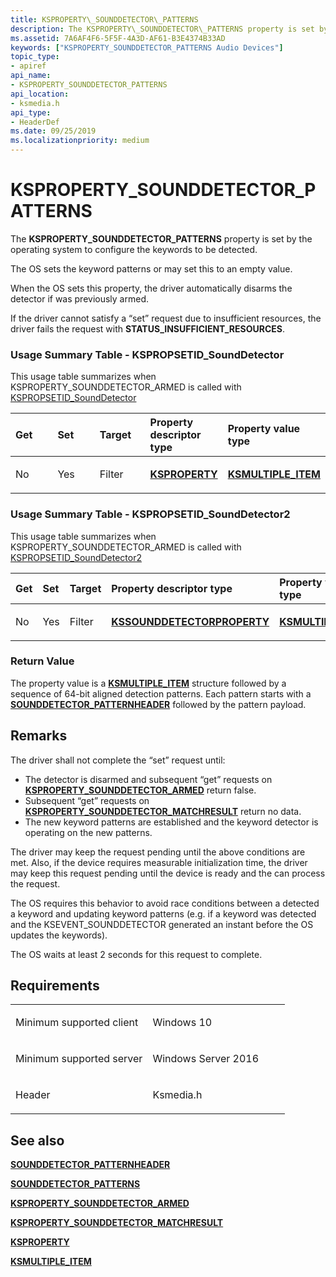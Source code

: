 ```yaml
---
title: KSPROPERTY\_SOUNDDETECTOR\_PATTERNS
description: The KSPROPERTY\_SOUNDDETECTOR\_PATTERNS property is set by the operating system to configure the keywords to be detected.
ms.assetid: 7A6AF4F6-5F5F-4A3D-AF61-B3E4374B33AD
keywords: ["KSPROPERTY_SOUNDDETECTOR_PATTERNS Audio Devices"]
topic_type:
- apiref
api_name:
- KSPROPERTY_SOUNDDETECTOR_PATTERNS
api_location:
- ksmedia.h
api_type:
- HeaderDef
ms.date: 09/25/2019
ms.localizationpriority: medium
---
```


# KSPROPERTY\_SOUNDDETECTOR\_PATTERNS

The **KSPROPERTY\_SOUNDDETECTOR\_PATTERNS** property is set by the operating system to configure the keywords to be detected.

The OS sets the keyword patterns or may set this to an empty value.

When the OS sets this property, the driver automatically disarms the detector if was previously armed.

If the driver cannot satisfy a “set” request due to insufficient resources, the driver fails the request with **STATUS\_INSUFFICIENT\_RESOURCES**.

### <span id="Usage_Summary_Table"></span><span id="usage_summary_table"></span><span id="USAGE_SUMMARY_TABLE"></span>Usage Summary Table - KSPROPSETID_SoundDetector

This usage table summarizes when KSPROPERTY\_SOUNDDETECTOR\_ARMED is called with [KSPROPSETID_SoundDetector](kspropsetid-sounddetector.md)

<table>
<colgroup>
<col width="20%" />
<col width="20%" />
<col width="20%" />
<col width="20%" />
<col width="20%" />
</colgroup>
<thead>
<tr class="header">
<th align="left">Get</th>
<th align="left">Set</th>
<th align="left">Target</th>
<th align="left">Property descriptor type</th>
<th align="left">Property value type</th>
</tr>
</thead>
<tbody>
<tr class="odd">
<td align="left"><p>No</p></td>
<td align="left"><p>Yes</p></td>
<td align="left"><p>Filter</p></td>
<td align="left"><p><a href="https://docs.microsoft.com/previous-versions/ff564262(v=vs.85)" data-raw-source="[&lt;strong&gt;KSPROPERTY&lt;/strong&gt;](/previous-versions/ff564262(v=vs.85))"><strong>KSPROPERTY</strong></a></p></td>
<td align="left"><p><a href="https://docs.microsoft.com/windows-hardware/drivers/ddi/ks/ns-ks-ksmultiple_item" data-raw-source="[&lt;strong&gt;KSMULTIPLE_ITEM&lt;/strong&gt;](/windows-hardware/drivers/ddi/ks/ns-ks-ksmultiple_item)"><strong>KSMULTIPLE_ITEM</strong></a></p></td>
</tr>
</tbody>
</table>


### <span id="Usage_Summary_Table"></span><span id="usage_summary_table"></span><span id="USAGE_SUMMARY_TABLE"></span>Usage Summary Table - KSPROPSETID_SoundDetector2

This usage table summarizes when KSPROPERTY\_SOUNDDETECTOR\_ARMED is called with [KSPROPSETID_SoundDetector2](kspropsetid-sounddetector2.md)

<table>
<colgroup>
<col width="20%" />
<col width="20%" />
<col width="20%" />
<col width="20%" />
<col width="20%" />
</colgroup>
<thead>
<tr class="header">
<th align="left">Get</th>
<th align="left">Set</th>
<th align="left">Target</th>
<th align="left">Property descriptor type</th>
<th align="left">Property value type</th>
</tr>
</thead>
<tbody>
<tr class="odd">
<td align="left"><p>No</p></td>
<td align="left"><p>Yes</p></td>
<td align="left"><p>Filter</p></td>
<td align="left"><p><a href="https://docs.microsoft.com/windows-hardware/drivers/ddi/ksmedia/ns-ksmedia-kssounddetectorproperty" data-raw-source="[&lt;strong&gt;KSSOUNDDETECTORPROPERTY&lt;/strong&gt;](https://docs.microsoft.com/windows-hardware/drivers/ddi/ksmedia/ns-ksmedia-kssounddetectorproperty"><strong>KSSOUNDDETECTORPROPERTY</strong></a></p></td>
<td align="left"><p><a href="https://docs.microsoft.com/windows-hardware/drivers/ddi/ks/ns-ks-ksmultiple_item" data-raw-source="[&lt;strong&gt;KSMULTIPLE_ITEM&lt;/strong&gt;](/windows-hardware/drivers/ddi/ks/ns-ks-ksmultiple_item)"><strong>KSMULTIPLE_ITEM</strong></a></p></td>
</tr>
</tbody>
</table>


### <span id="Return_Value"></span><span id="return_value"></span><span id="RETURN_VALUE"></span>Return Value

The property value is a [**KSMULTIPLE\_ITEM**](/windows-hardware/drivers/ddi/ks/ns-ks-ksmultiple_item) structure followed by a sequence of 64-bit aligned detection patterns. Each pattern starts with a [**SOUNDDETECTOR\_PATTERNHEADER**](/windows-hardware/drivers/ddi/ksmedia/ns-ksmedia-sounddetector_patternheader) followed by the pattern payload.

Remarks
-------

The driver shall not complete the “set” request until:

-   The detector is disarmed and subsequent “get” requests on [**KSPROPERTY\_SOUNDDETECTOR\_ARMED**](ksproperty-sounddetector-armed.md) return false.
-   Subsequent “get” requests on [**KSPROPERTY\_SOUNDDETECTOR\_MATCHRESULT**](ksproperty-sounddetector-matchresult.md) return no data.
-   The new keyword patterns are established and the keyword detector is operating on the new patterns.

The driver may keep the request pending until the above conditions are met. Also, if the device requires measurable initialization time, the driver may keep this request pending until the device is ready and the can process the request.

The OS requires this behavior to avoid race conditions between a detected a keyword and updating keyword patterns (e.g. if a keyword was detected and the KSEVENT\_SOUNDDETECTOR generated an instant before the OS updates the keywords).

The OS waits at least 2 seconds for this request to complete.

Requirements
------------

<table>
<colgroup>
<col width="50%" />
<col width="50%" />
</colgroup>
<tbody>
<tr class="odd">
<td align="left"><p>Minimum supported client</p></td>
<td align="left"><p>Windows 10</p></td>
</tr>
<tr class="even">
<td align="left"><p>Minimum supported server</p></td>
<td align="left"><p>Windows Server 2016</p></td>
</tr>
<tr class="odd">
<td align="left"><p>Header</p></td>
<td align="left">Ksmedia.h</td>
</tr>
</tbody>
</table>

## <span id="see_also"></span>See also


[**SOUNDDETECTOR\_PATTERNHEADER**](/windows-hardware/drivers/ddi/ksmedia/ns-ksmedia-sounddetector_patternheader)

[**SOUNDDETECTOR\_PATTERNS**](/previous-versions/windows/hardware/drivers/dn932155(v=vs.85))

[**KSPROPERTY\_SOUNDDETECTOR\_ARMED**](ksproperty-sounddetector-armed.md)

[**KSPROPERTY\_SOUNDDETECTOR\_MATCHRESULT**](ksproperty-sounddetector-matchresult.md)

[**KSPROPERTY**](/previous-versions/ff564262(v=vs.85))

[**KSMULTIPLE\_ITEM**](/windows-hardware/drivers/ddi/ks/ns-ks-ksmultiple_item)

 

